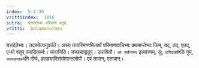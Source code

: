 ```yaml
---
index:  5.2.39
vrittiindex:  1816
sutra:  यत्तदेतेभ्यः परिमाणे वतुप्
vritti:  balamanorama 
---
```


यत्तदेतेभ्यः। तदस्येत्यनुवर्तते। अस्य तत्परिमाणमित्यर्थे परिमाणवाचिभ्यः प्रथमान्तेभ्यः किम्, यद्, तद्, एतद्, एभ्यो वतुप् स्यादित्यर्थः। यावानिति। यच्छब्दाद्वतुप्। उपावितौ। `आ सर्वनाम्नः` इत्यात्त्वम्, सुः, `उगिदचामि`ति नुम्, `अत्वसन्तस्ये`ति दीर्घः, हल्ङ्यादिसंयोगान्तलोपौ। एवं तावान्, एतावान्। 

